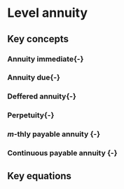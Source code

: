 # Level annuity

## Key concepts

### Annuity immediate{-}

### Annuity due{-}

### Deffered annuity{-}

### Perpetuity{-}

### $m$-thly payable annuity {-}

### Continuous payable annuity {-}

## Key equations

